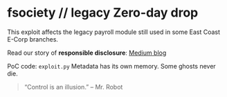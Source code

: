# fsociety // legacy Zero-day drop

This exploit affects the legacy payroll module still used in some East Coast E-Corp branches.

Read our story of **responsible disclosure**: [Medium blog](https://medium.com/@ctrlxrevenant/legacy-of-rebellion-why-we-hacked-e-corp-again-b6eee8be978c)

PoC code: `exploit.py`
Metadata has its own memory. Some ghosts never die.

> “Control is an illusion.” – Mr. Robot

